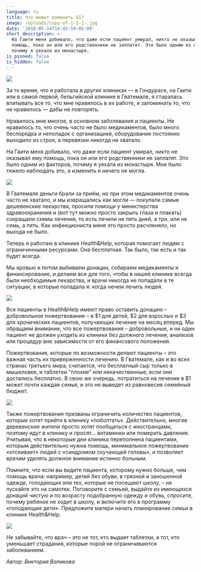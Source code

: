 ```yaml
---
language: ru
title: Что может изменить $1?
image: /uploads/copy-of-1-2-1-.jpg
date: '2018-05-14T14:45:59-05:00'
short_description: >-
  На Гаити меня добивало, что даже если пациент умирал, никто не оказывал ему
  помощь, пока он или его родственники не заплатят. Это было одним из факторов,
  почему я уехала из монастыря.
is_pinned: false
is_hidden: false
---
```

![](/uploads/copy-of-1-2-1-.jpg)

За то время, что я работала в других клиниках — в Гондурасе, на Гаити или в самой первой, бельгийской клинике в Гватемале, я старалась впитывать все то, что мне нравилось в их работе, и запоминать то, что не нравилось — дабы не повторять.



Нравилось мне многое, в основном заболевания и пациенты. Не нравилось то, что очень часто не было медикаментов, было много беспорядка и неполадок с организацией, оборудование постоянно выходило из строя, а перевязки никогда не хватало.



На Гаити меня добивало, что даже если пациент умирал, никто не оказывал ему помощь, пока он или его родственники не заплатят. Это было одним из факторов, почему я уехала из монастыря. Мне было тяжело наблюдать это, а изменить я ничего не могла.

![](/uploads/copy-of-1.jpg)

В Гватемале деньги брали за приём, но при этом медикаментов очень часто не хватало, и мы извращались как могли — покупали самые дешевенские лекарства, просили помощи у министерства здравоохранения и (вот тут можно просто закрыть глаза и плакать) сокращали схемы лечения, то есть лечили не пять дней, а три, или не семь, а пять. Как инфекциониста меня это просто расчленяло, но выхода не было.



Теперь я работаю в клинике Health&Help, которая помогает людям с ограниченными ресурсами. Она бесплатная. Так было, так есть и так будет всегда.



Мы кровью и потом выбиваем донации, собираем медикаменты и финансирование, и делаем все для того, чтобы в нашей клинике всегда были необходимые лекарства, и врачи никогда не попадали в те ситуации, в которые попадала я: когда нечем лечить людей.

![](/uploads/clinica-106-из-119-.jpg)

Все пациенты в Health&Help имеют право оставить донацию – добровольное пожертвование – в $1 для детей, $2 для взрослых и $3 для хронических пациентов, получающих лечение на месяц вперед. Мы обращаем внимание, что все пожертвования – добровольные, и ни один пациент не должен уходить из клиники без должного лечения, анализов или процедур вне зависимости от его финансового положения.



Пожертвования, которые по возможности делают пациенты – это важная часть их приверженности лечению. В Гватемале, как и во всех странах третьего мира, считается, что бесплатный сыр только в мышеловке, и таблетки "плохие" или некачественные, если они достались бесплатно. В свою же очередь, потратиться на лечение в $1 может почти каждая семья, и это не выведет из равновесия семейный бюджет.

![](/uploads/clinica-107-из-119-.jpg)

Также пожертвования призваны ограничить количество пациентов, которые хотят прийти в клинику «поболтать». Действительно, многие деревенские жители просто хотят пообщаться с иностранцами, поэтому идут в клинику и просят… витаминки или померить давление. Учитывая, что в некоторые дни клиника переполнена пациентами, которым действительно нужна помощь, минимальное пожертвование «отсеивает» людей с «синдромом скучающей головы», и позволяет врачам уделять должное внимание истинно больным.



Помните, что если вы видите пациента, которому нужно больше, чем помощь врача: например, детей без обуви, в грязной и заношенной одежде, голодающих или тех, которые не посещают школу, – не пускайте это на самотек. Поговорите с семьей, выдайте из имеющихся донаций чистую и по возрасту подобранную одежду и обувь, спросите, почему ребенок не ходит в школу, и включите его в программу «голодающие дети». Предложите матери начать планирование семьи в клинике Health&Help.

![](/uploads/clinica-62-из-119-.jpg)

Не забывайте, что врач – это не тот, кто выдает таблетки, а тот, кто уменьшает страдания, которые порой не ограничиваются заболеванием.



_Автор: Виктория Валикова_
